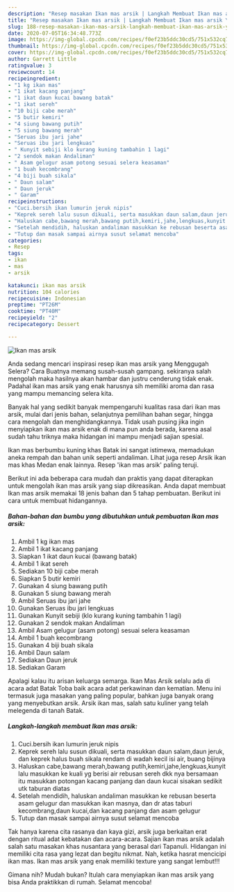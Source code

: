 ```yaml
---
description: "Resep masakan Ikan mas arsik | Langkah Membuat Ikan mas arsik Yang Lezat Sekali"
title: "Resep masakan Ikan mas arsik | Langkah Membuat Ikan mas arsik Yang Lezat Sekali"
slug: 188-resep-masakan-ikan-mas-arsik-langkah-membuat-ikan-mas-arsik-yang-lezat-sekali
date: 2020-07-05T16:34:48.773Z
image: https://img-global.cpcdn.com/recipes/f0ef23b5ddc30cd5/751x532cq70/ikan-mas-arsik-foto-resep-utama.jpg
thumbnail: https://img-global.cpcdn.com/recipes/f0ef23b5ddc30cd5/751x532cq70/ikan-mas-arsik-foto-resep-utama.jpg
cover: https://img-global.cpcdn.com/recipes/f0ef23b5ddc30cd5/751x532cq70/ikan-mas-arsik-foto-resep-utama.jpg
author: Garrett Little
ratingvalue: 3
reviewcount: 14
recipeingredient:
- "1 kg ikan mas"
- "1 ikat kacang panjang"
- "1 ikat daun kucai bawang batak"
- "1 ikat sereh"
- "10 biji cabe merah"
- "5 butir kemiri"
- "4 siung bawang putih"
- "5 siung bawang merah"
- "Seruas ibu jari jahe"
- "Seruas ibu jari lengkuas"
- " Kunyit sebiji klo kurang kuning tambahin 1 lagi"
- "2 sendok makan Andaliman"
- " Asam gelugur asam potong sesuai selera keasaman"
- "1 buah kecombrang"
- "4 biji buah sikala"
- " Daun salam"
- " Daun jeruk"
- " Garam"
recipeinstructions:
- "Cuci.bersih ikan lumurin jeruk nipis"
- "Keprek sereh lalu susun dikuali, serta masukkan daun salam,daun jeruk, dan keprek halus buah sikala rendam di wadah kecil isi air, buang bijinya"
- "Haluskan cabe,bawang merah,bawang putih,kemiri,jahe,lengkuas,kunyit lalu masukkan ke kuali yg berisi air rebusan sereh dkk nya bersamaan itu masukkan potongan kacang panjang dan daun kucai sisakan sedikit utk taburan diatas"
- "Setelah mendidih, haluskan andaliman masukkan ke rebusan beserta asam gelugur dan masukkan ikan masnya, dan dr atas taburi kecombrang,daun kucai,dan kacang panjang dan asam gelugur"
- "Tutup dan masak sampai airnya susut selamat mencoba"
categories:
- Resep
tags:
- ikan
- mas
- arsik

katakunci: ikan mas arsik 
nutrition: 104 calories
recipecuisine: Indonesian
preptime: "PT26M"
cooktime: "PT40M"
recipeyield: "2"
recipecategory: Dessert

---
```



![Ikan mas arsik](https://img-global.cpcdn.com/recipes/f0ef23b5ddc30cd5/751x532cq70/ikan-mas-arsik-foto-resep-utama.jpg)

Anda sedang mencari inspirasi resep ikan mas arsik yang Menggugah Selera? Cara Buatnya memang susah-susah gampang. sekiranya salah mengolah maka hasilnya akan hambar dan justru cenderung tidak enak. Padahal ikan mas arsik yang enak harusnya sih memiliki aroma dan rasa yang mampu memancing selera kita.

Banyak hal yang sedikit banyak mempengaruhi kualitas rasa dari ikan mas arsik, mulai dari jenis bahan, selanjutnya pemilihan bahan segar, hingga cara mengolah dan menghidangkannya. Tidak usah pusing jika ingin menyiapkan ikan mas arsik enak di mana pun anda berada, karena asal sudah tahu triknya maka hidangan ini mampu menjadi sajian spesial.

Ikan mas berbumbu kuning khas Batak ini sangat istimewa, memadukan aneka rempah dan bahan unik seperti andaliman. Lihat juga resep Arsik ikan mas khas Medan enak lainnya. Resep &#39;ikan mas arsik&#39; paling teruji.


Berikut ini ada beberapa cara mudah dan praktis yang dapat diterapkan untuk mengolah ikan mas arsik yang siap dikreasikan. Anda dapat membuat Ikan mas arsik memakai 18 jenis bahan dan 5 tahap pembuatan. Berikut ini cara untuk membuat hidangannya.

<!--inarticleads1-->

##### Bahan-bahan dan bumbu yang dibutuhkan untuk pembuatan Ikan mas arsik:

1. Ambil 1 kg ikan mas
1. Ambil 1 ikat kacang panjang
1. Siapkan 1 ikat daun kucai (bawang batak)
1. Ambil 1 ikat sereh
1. Sediakan 10 biji cabe merah
1. Siapkan 5 butir kemiri
1. Gunakan 4 siung bawang putih
1. Gunakan 5 siung bawang merah
1. Ambil Seruas ibu jari jahe
1. Gunakan Seruas ibu jari lengkuas
1. Gunakan  Kunyit sebiji (klo kurang kuning tambahin 1 lagi)
1. Gunakan 2 sendok makan Andaliman
1. Ambil  Asam gelugur (asam potong) sesuai selera keasaman
1. Ambil 1 buah kecombrang
1. Gunakan 4 biji buah sikala
1. Ambil  Daun salam
1. Sediakan  Daun jeruk
1. Sediakan  Garam


Apalagi kalau itu arisan keluarga semarga. Ikan Mas Arsik selalu ada di acara adat Batak Toba baik acara adat perkawinan dan kematian. Menu ini termasuk juga masakan yang paling popular, bahkan juga banyak orang yang menyebutkan arsik. Arsik ikan mas, salah satu kuliner yang telah melegenda di tanah Batak. 

<!--inarticleads2-->

##### Langkah-langkah membuat Ikan mas arsik:

1. Cuci.bersih ikan lumurin jeruk nipis
1. Keprek sereh lalu susun dikuali, serta masukkan daun salam,daun jeruk, dan keprek halus buah sikala rendam di wadah kecil isi air, buang bijinya
1. Haluskan cabe,bawang merah,bawang putih,kemiri,jahe,lengkuas,kunyit lalu masukkan ke kuali yg berisi air rebusan sereh dkk nya bersamaan itu masukkan potongan kacang panjang dan daun kucai sisakan sedikit utk taburan diatas
1. Setelah mendidih, haluskan andaliman masukkan ke rebusan beserta asam gelugur dan masukkan ikan masnya, dan dr atas taburi kecombrang,daun kucai,dan kacang panjang dan asam gelugur
1. Tutup dan masak sampai airnya susut selamat mencoba


Tak hanya karena cita rasanya dan kaya gizi, arsik juga berkaitan erat dengan ritual adat kebatakan dan acara-acara. Sajian ikan mas arsik adalah salah satu masakan khas nusantara yang berasal dari Tapanuli. Hidangan ini memiliki cita rasa yang lezat dan begitu nikmat. Nah, ketika hasrat mencicipi ikan mas. Ikan mas arsik yang enak memiliki texture yang sangat lembut!!! 

Gimana nih? Mudah bukan? Itulah cara menyiapkan ikan mas arsik yang bisa Anda praktikkan di rumah. Selamat mencoba!
